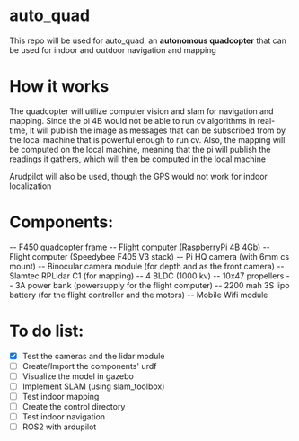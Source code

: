 # auto_quad
This repo will be used for auto_quad, an **autonomous quadcopter** that can be used for indoor and outdoor navigation and mapping

# How it works
The quadcopter will utilize computer vision and slam for navigation and mapping. Since the pi 4B would not be able to run cv algorithms in real-time, it will publish the image as messages that can be subscribed from by the local machine that is powerful enough to run cv. Also, the mapping will be computed on the local machine, meaning that the pi will publish the readings it gathers, which will then be computed in the local machine

Arudpilot will also be used, though the GPS would not work for indoor localization

# Components:
-- F450 quadcopter frame
-- Flight computer (RaspberryPi 4B 4Gb)
-- Flight computer (Speedybee F405 V3 stack)
-- Pi HQ camera (with 6mm cs mount)
-- Binocular camera module (for depth and as the front camera)
-- Slamtec RPLidar C1 (for mapping)
-- 4 BLDC (1000 kv)
-- 10x47 propellers
-- 3A power bank (powersupply for the flight computer)
-- 2200 mah 3S lipo battery (for the flight controller and the motors)
-- Mobile Wifi module

# To do list:
- [X] Test the cameras and the lidar module 
- [ ] Create/Import the components' urdf
- [ ] Visualize the model in gazebo
- [ ] Implement SLAM (using slam_toolbox)
- [ ] Test indoor mapping
- [ ] Create the control directory
- [ ] Test indoor navigation
- [ ] ROS2 with ardupilot
